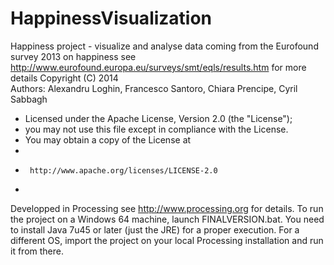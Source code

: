 HappinessVisualization
======================
Happiness project - visualize and analyse data coming from the Eurofound survey 2013 on happiness 
see http://www.eurofound.europa.eu/surveys/smt/eqls/results.htm for more details
Copyright (C) 2014  
Authors: Alexandru Loghin, Francesco Santoro, Chiara Prencipe, Cyril Sabbagh
 * Licensed under the Apache License, Version 2.0 (the "License");
 * you may not use this file except in compliance with the License.
 * You may obtain a copy of the License at
 *
 *      http://www.apache.org/licenses/LICENSE-2.0
 *

Developped in Processing see http://www.processing.org for details.
To run the project on a Windows 64 machine, launch FINALVERSION.bat. You need to install Java 7u45 or later (just the JRE)
for a proper execution. 
For a different OS, import the project on your local Processing installation and run it from there.

